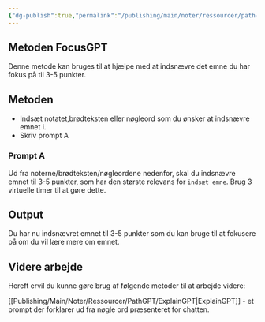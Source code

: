 ```yaml
---
{"dg-publish":true,"permalink":"/publishing/main/noter/ressourcer/path-gpt/focus-gpt/","title":"FocusGPT","tags":["læringsmål","systemudvikling","programmering","Portfolie"],"created":"2024-08-21T09:43:28.731+02:00"}
---
```



## Metoden FocusGPT

Denne metode kan bruges til at hjælpe med at indsnævre det emne du har fokus på
til 3-5 punkter.

## Metoden

- Indsæt notatet,brødteksten eller nøgleord som du ønsker at indsnævre emnet i.
- Skriv prompt A

### Prompt A

Ud fra noterne/brødteksten/nøgleordene nedenfor, skal du indsnævre emnet til 3-5
punkter, som har den største relevans for `indsæt emne`. Brug 3 virtuelle timer
til at gøre dette.

## Output

Du har nu indsnævret emnet til 3-5 punkter som du kan bruge til at fokusere på
om du vil lære mere om emnet.

## Videre arbejde
Hereft ervil du kunne gøre brug af følgende metoder til at arbejde videre:

[[Publishing/Main/Noter/Ressourcer/PathGPT/ExplainGPT\|ExplainGPT]] - et prompt der forklarer ud fra nøgle ord præsenteret for
chatten.
